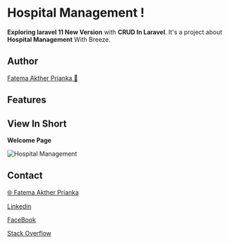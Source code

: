 # Hospital Management !

**Exploring laravel 11 New Version** with **CRUD In Laravel**. It's a project about **Hospital Management** With Breeze.

## Author

[Fatema Akther Prianka 🤗](https://github.com/Prianka-Mimi)

## Features


## View In Short

**Welcome Page**

<img  src="public/ss/website/home.png"  alt="Hospital Management">

## Contact

[🌐 Fatema Akther Prianka](https://webdeveloperprianka.netlify.app/)

[Linkedin](https://www.linkedin.com/in/fatema-akther-prianka/)

[FaceBook](https://www.facebook.com/fatemaaktherprianka.webdeveloper)

[Stack Overflow](https://stackoverflow.com/users/23182049/prianka-mimi)
